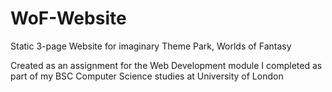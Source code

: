 # WoF-Website
Static 3-page Website for imaginary Theme Park, Worlds of Fantasy

Created as an assignment for the Web Development module I completed as part of my BSC Computer Science studies at University of London
